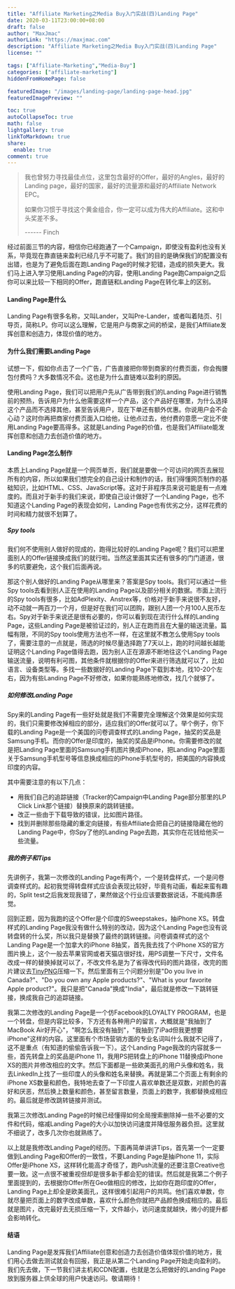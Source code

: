```yaml
---
title: "Affiliate Marketing之Media Buy入门实战(四)Landing Page"
date: 2020-03-11T23:00:00+08:00
draft: false
author: "MaxJmac"
authorLink: "https://maxjmac.com"
description: "Affiliate Marketing之Media Buy入门实战(四)Landing Page"
license: ""

tags: ["Affiliate-Marketing","Media-Buy"]
categories: ["affiliate-marketing"]
hiddenFromHomePage: false

featuredImage: "/images/landing-page/landing-page-head.jpg"
featuredImagePreview: ""

toc: true
autoCollapseToc: true
math: false
lightgallery: true
linkToMarkdown: true
share:
  enable: true
comment: true
---
```


> 我也曾努力寻找最佳点位，这里包含最好的Offer，最好的Angles，最好的Landing page，最好的国家，最好的流量源和最好的Affiliate Network EPC。
>
> 如果你习惯于寻找这个黄金组合，你一定可以成为伟大的Affiliate。这和中头奖差不多。
>
> ------ Finch

经过前面三节的内容，相信你已经跑通了一个Campaign，即使没有盈利也没有关系，毕竟现在靠直链来盈利已经几乎不可能了。我们的目的是确保我们的配置没有出错，也是为了避免后面在跑Landing Page的时候才犯错，造成的损失更大。我们马上进入学习使用Landing Page的内容，使用Landing Page跑Campaign之后你可以来比较一下相同的Offer，跑直链和Landing Page在转化率上的区别。

#### Landing Page是什么

Landing Page有很多名称，又叫Lander，又叫Pre-Lander，或者叫着陆页、引导页，简称LP。你可以这么理解，它是用户与商家之间的桥梁，是我们Affiliate发挥创意和创造力，体现价值的地方。

#### 为什么我们需要Landing Page

试想一下，假如你点击了一个广告，广告直接把你带到商家的付费页面，你会掏腰包付费吗？大多数情况不会。这也是为什么直链难以盈利的原因。

使用Landing Page，我们可以把用户先从广告带到我们的Landing Page进行销售前的预热，告诉用户为什么他需要这样一个产品，这个产品好在哪里，为什么选择这个产品而不选择其他，甚至告诉用户，现在下单还有额外优惠。你说用户会不会心动？这时你再把商家付费页面入口给他，让他点过去，他付费的意愿一定比不使用Landing Page要高得多。这就是Landing Page的价值，也是我们Affiliate能发挥创意和创造力去创造价值的地方。

#### Landing Page怎么制作

本质上Landing Page就是一个网页单页，我们就是要做一个可访问的网页去展现所有的内容，所以如果我们想完全的自己设计和制作的话，我们得懂网页制作的基础知识，比如HTML、CSS、JavaScript等。这对于非程序员来说可能是有一点难度的。而且对于新手的我们来说，即使自己设计做好了一个Landing Page，也不知道这个Landing Page的表现会如何，Landing Page也有优劣之分，这样花费的时间和精力就很不划算了。

##### Spy tools

我们何不使用别人做好的现成的，跑得比较好的Landing Page呢？我们可以把里面别人的Offer链接换成我们的就行啦。当然这里面其实还有很多的门门道道，很多的坑要避免，这个我们后面再说。

那这个别人做好的Landing Page从哪里来？答案是Spy tools。我们可以通过一些Spy tools去看到别人正在使用的Landing Page以及部分相关的数据。市面上流行的Spy tools有很多，比如AdPlexity、Anstrex等，价格对于新手来说很不友好，动不动就一两百刀一个月，但是好在我们可以团购，跟别人团一个月100人民币左右。Spy对于新手来说还是很有必要的，你可以看到现在流行什么样的Landing Page，这些Landing Page是被验证过的，别人正在跑而且在大量的输送流量。篇幅有限，不同的Spy tools使用方法也不一样，在这里就不教怎么使用Spy tools了，需要注意的一点就是，筛选的时候尽量选择跑了7天以上，跑的时间越长越能证明这个Landing Page值得去跑，因为别人正在源源不断地往这个Landing Page输送流量，说明有利可图，其他条件就根据你的Offer来进行筛选就可以了，比如语言、设备类型等。多找一些数据好的Landing Page下载到本地，找10-20个左右，因为有些Landing Page不好修改，如果你能熟练地修改，找几个就够了。

##### 如何修改Landing Page

Spy来的Landing Page有一些好处就是我们不需要完全理解这个效果是如何实现的，我们只需要修改掉相应的部分，适应我们的Offer就可以了。举个例子，你下载的Landing Page是一个美国的问卷调查样式的Landing Page，抽奖的奖品是Samsung手机。而你的Offer是印度的，抽奖的奖品是iPhone。你需要修改的就是把Landing Page里面的Samsung手机图片换成iPhone，把Landing Page里面关于Samsung手机型号等信息换成相应的iPhone手机型号的，把美国的内容换成印度的内容。

其中需要注意的有以下几点：

- 用我们自己的追踪链接（Tracker的Campaign中Landing Page部分那里的LP Click Link那个链接）替换原来的跳转链接。
- 改正一些由于下载导致的错误，比如图片路径。
- 找到并删除那些隐藏的重定向链接，有些Affiliate会把自己的链接隐藏在他的Landing Page中，你Spy了他的Landing Page去跑，其实你在花钱给他买一些流量。

##### 我的例子和Tips

先讲例子，我第一次修改的Landing Page有两个，一个是转盘样式，一个是问卷调查样式的。起初我觉得转盘样式应该会表现比较好，毕竟有动画，看起来蛮有趣的，Split test之后我发现我错了，果然做这个行业应该要数据说话，不能纯靠感觉。

回到正题，因为我跑的这个Offer是个印度的Sweepstakes，抽iPhone XS。转盘样式的Landing Page我没有做什么特别的改动，因为这个Landing Page也没有说转盘转的什么奖，所以我只是替换了最终的跳转链接。问卷调查样式的这个Landing Page是一个加拿大的iPhone 8抽奖，首先我去找了个iPhone XS的官方图片换上，这个一般去苹果官网或者天猫店很好找，用PS调整一下尺寸，文件名改成一样的替换掉就可以了，不改文件名是为了省得改代码的图片路径，改完的图片建议去[TinyPNG](https://tinypng.com)压缩一下。然后里面有三个问题分别是"Do you live in Canada?"、"Do you own any Apple products?"、"What is your favorite Apple product?"。我只是把"Canada"换成"India"，最后就是修改一下跳转链接，换成我自己的追踪链接。

我第二次修改的Landing Page是一个仿Facebook的LOYALTY PROGRAM，也是一个转盘，但是内容比较多，下方还有各种用户的留言，大概就是"我抽到了MacBook Air好开心"，"啊怎么我没有抽到"，"我抽到了iPad但我更想要iPhone"这样的内容。这里面有个市场营销方面的专业名词叫什么我就不记得了，这不是重点（有知道的偷偷告诉我一下）。这个Landing Page我改的内容就多一些，首先转盘上的奖品是iPhone 11，我用PS把转盘上的iPhone 11替换成iPhone XS的图片并修改相应的文字。然后下面都是一些欧美面孔的用户头像和姓名，我去LinkedIn上找了一些印度人的头像和姓名来替换。再就是第二个页面上有剩余的iPhone XS数量和颜色，我特地去查了一下印度人喜欢单数还是双数，对颜色的喜好和厌恶，然后换上数量和颜色，甚至留言数量，页面上的数字，我都替换成相应的。最后就是修改跳转链接并测试。

我第三次修改Landing Page的时候已经懂得如何全局搜索删除掉一些不必要的文件和代码，缩减Landing Page的大小以加快访问速度并降低服务器负担。这里就不细说了，改多几次你也就熟练了。

以上就是我修改Landing Page的经历。下面再简单讲讲Tips，首先第一个一定要做到Landing Page和Offer的一致性，不要Landing Page是抽iPhone 11，实际Offer是iPhone XS，这样转化能高才奇怪了，跑Push流量的还要注意Creative也要一致。这一点很不被重视但却是很多新手都会犯的错误。然后就是我第二个例子里面提到的，去根据你Offer所在Geo做相应的修改，比如你在跑印度的Offer，Landing Page上却全是欧美面孔，这样很难引起用户的共鸣。他们喜欢单数，你就尽量把页面上的数字改成单数，喜欢什么颜色你就把产品颜色换成相应的。最后就是图片，改完最好去无损压缩一下，文件越小，访问速度就越快，微小的提升都会影响转化。

#### 结语

Landing Page是发挥我们Affiliate创意和创造力去创造价值体现价值的地方，我们用心去做去测试就会有回报，我正是从第二个Landing Page开始走向盈利的。我们先去做，下一节我们讲主机和CDN配置，也就是怎么把做好的Landing Page放到服务器上供全球的用户快速访问。敬请期待！